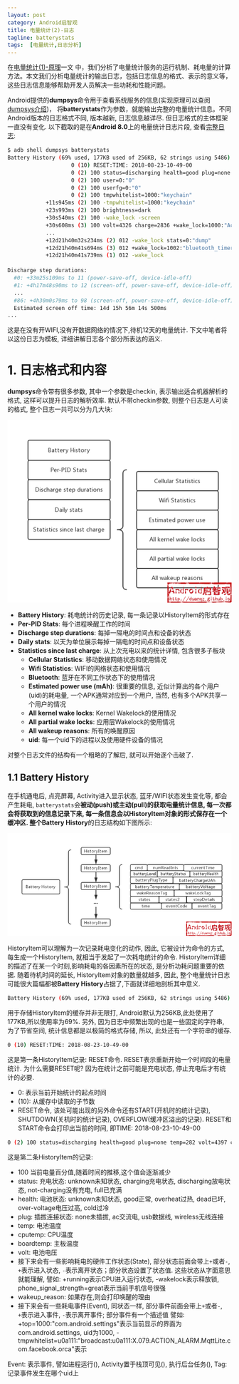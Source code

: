 ```yaml
---
layout: post
category: Android启智观
title: 电量统计(2)-日志
tagline: batterystats
tags:  [电量统计,日志分析]
---
```



在[电量统计(1)-原理](/2015-07-21-batterystats-part1)一文
中，我们分析了电量统计服务的运行机制、耗电量的计算方法。本文我们分析电量统计的输出日志，包括日志信息的格式、表示的意义等，这些日志信息能够帮助开发人员解决一些功耗和性能问题。

Android提供的**dumpsys**命令用于查看系统服务的信息(实现原理可以查阅[dumpsys介绍](/2015-07-19-Intro-to-dumpsys))，
将**batterystats**作为参数，就能输出完整的电量统计信息。不同Android版本的日志格式不同, 版本越新, 日志信息越详尽. 但日志格式的主体框架一直没有变化.
以下截取的是在**Android 8.0**上的电量统计日志片段, 查看[完整日志](/assets/images/batterystats/dumpsys-batterystats.txt):

```sh
$ adb shell dumpsys batterystats
Battery History (69% used, 177KB used of 256KB, 62 strings using 5486):
                    0 (10) RESET:TIME: 2018-08-23-10-49-00
                    0 (2) 100 status=discharging health=good plug=none temp=282 volt=4397 charge=2838 +running +wake_lock +phone_scanning +screen phone_state=out brightness=dim top=u0a70:"com.test.mygame"
                    0 (2) 100 user=0:"0"
                    0 (2) 100 userfg=0:"0"
                    0 (2) 100 tmpwhitelist=1000:"keychain"
            +11s945ms (2) 100 -tmpwhitelist=1000:"keychain"
            +23s993ms (2) 100 brightness=dark
            +30s540ms (2) 100 -wake_lock -screen
            +30s608ms (3) 100 volt=4326 charge=2836 +wake_lock=1000:"ActivityManager-Sleep"
            ...
            +12d21h40m32s234ms (2) 012 -wake_lock stats=0:"dump"
            +12d21h40m41s694ms (3) 012 +wake_lock=1002:"bluetooth_timer" stats=0:"dump"
            +12d21h40m41s739ms (1) 012 -wake_lock

Discharge step durations:
  #0: +33m25s109ms to 11 (power-save-off, device-idle-off)
  #1: +4h17m48s90ms to 12 (screen-off, power-save-off, device-idle-off)
  ...
  #86: +4h30m0s79ms to 98 (screen-off, power-save-off, device-idle-off)
  Estimated screen off time: 14d 15h 56m 14s 500ms
...
```

这是在没有开WIFI,没有开数据网络的情况下,待机12天的电量统计. 下文中笔者将以这份日志为模板, 详细讲解日志各个部分所表达的涵义.


# 1. 日志格式和内容

**dumpsys**命令带有很多参数, 其中一个参数是checkin, 表示输出适合机器解析的格式, 这样可以提升日志的解析效率. 默认不带checkin参数, 则整个日志是人可读的格式, 整个日志一共可以分为几大块:

<div align="center"><img src="/assets/images/batterystats/4-batterystats-structure.png" alt="日志结构"/></div>

- **Battery History**: 耗电统计的历史记录, 每一条记录以HistoryItem的形式存在
- **Per-PID Stats**: 每个进程唤醒工作的时间
- **Discharge step durations**: 每掉一隔电的时间点和设备的状态
- **Daily stats**: 以天为单位展示每掉一隔电的时间点和设备状态
- **Statistics since last charge**: 从上次充电以来的统计详情, 包含很多子板块
  - **Cellular Statistics**: 移动数据网络状态和使用情况
  - **Wifi Statistics**: WIFI的网络状态和使用情况
  - **Bluetooth**: 蓝牙在不同工作状态下的使用情况
  - **Estimated power use (mAh)**: 很重要的信息, 近似计算出的各个用户(uid)的耗电量, 一个APK通常对应到一个用户, 当然, 也有多个APK共享一个用户的情况
  - **All kernel wake locks**: Kernel Wakelock的使用情况
  - **All partial wake locks**: 应用层Wakelock的使用情况
  - **All wakeup reasons**: 所有的唤醒原因
  - **uid**: 每一个uid下的进程以及使用硬件设备的情况

对整个日志文件的结构有一个粗略的了解后, 就可以开始逐个击破了.

## 1.1 Battery History

在手机通电后, 点亮屏幕, Activity进入显示状态, 蓝牙/WIFI状态发生变化等, 都会产生耗电, `batterystats`会**被动(push)**或**主动(pull)**的获取电量统计信息, 每一次都会将获取到的信息记录下来, 每一条信息会以HistoryItem对象的形式保存在一个缓冲区. 整个**Battery History**的日志结构如下图所示:

<div align="center"><img src="/assets/images/batterystats/5-batterystats-history.png" alt="Battery History"/></div>

HistoryItem可以理解为一次记录耗电变化的动作, 因此, 它被设计为命令的方式, 每生成一个HistoryItem, 就相当于发起了一次耗电统计的命令. HistoryItem详细的描述了在某一个时刻,影响耗电的各因素所在的状态, 是分析功耗问题重要的依据. 随着待机时间的延长, HistoryItem对象的数量就越多, 因此, 整个电量统计日志可能很大篇幅都被**Battery History**占据了,下面就详细地剖析其中意义.

```sh
Battery History (69% used, 177KB used of 256KB, 62 strings using 5486):
```

用于存储HistoryItem的缓存并非无限打, Android默认为256KB,此处使用了177KB,所以使用率为69%. 另外, 因为日志中频繁出现的也是一些固定的字符串, 为了节省空间, 统计信息都是以极简的格式存储, 所以, 此处还有一个字符串的缓存. 

```sh
0 (10) RESET:TIME: 2018-08-23-10-49-00
```

这是第一条HistoryItem记录: RESET命令. RESET表示重新开始一个时间段的电量统计. 为什么需要RESET呢? 因为在统计之前可能是充电状态, 停止充电后才有统计的必要.

- 0: 表示当前开始统计的起点时间
- (10): 从缓存中读取的子节数
- RESET命令, 该处可能出现的另外命令还有START(开机时的统计记录), SHUTDOWN(关机时的统计记录), OVERFLOW(缓冲区溢出的记录).
  RESET和START命令会打印出当前的时间, 即TIME: 2018-08-23-10-49-00

```sh
0 (2) 100 status=discharging health=good plug=none temp=282 volt=4397 charge=2838 +running +wake_lock +phone_scanning +screen phone_state=out brightness=dim top=u0a70:"com.test.mygame"
```

这是第二条HistoryItem的记录: 

- 100 当前电量百分值,随着时间的推移,这个值会逐渐减少
- status: 充电状态: unknown未知状态, charging充电状态, discharging放电状态, not-charging没有充电, full已充满
- health: 电池状态: unknown未知状态, good正常, overheat过热, dead已坏, over-voltage电压过高, cold过冷
- plug: 插拔连接状态: none未插拔, ac交流电, usb数据线, wireless无线连接
- temp: 电池温度
- cputemp: CPU温度
- boardtemp: 主板温度
- volt: 电池电压
- 接下来会有一些影响耗电的硬件工作状态(State), 部分状态前面会带上`+`或者`-`, `+`表示进入状态, `-`表示离开状态；部分状态设置了状态值.
  这些状态从字面意思就能理解, 譬如: +running表示CPU进入运行状态, -wakelock表示释放锁, phone_signal_strength=great表示当前手机信号很强
- wakeup_reason: 如果存在,则会打印唤醒的理由
- 接下来会有一些耗电事件(Event), 同状态一样, 部分事件前面会带上`+`或者`-`, `+`表示进入事件, `-`表示离开事件; 部分事件有一个描述值
  譬如:  +top=1000:"com.android.settings"表示当前显示的界面为com.android.settings, uid为1000,
  -tmpwhitelist=u0a111:"broadcast:u0a111:X.079.ACTION_ALARM.MqttLite.com.facebook.orca"表示


Event: 表示事件, 譬如进程运行(), Activity置于栈顶可见(), 执行后台任务(),
Tag: 记录事件发生在哪个uid上

